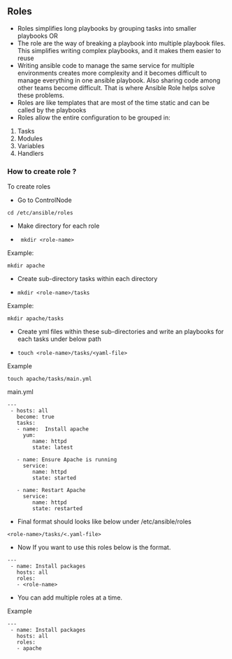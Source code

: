 ## Roles

- Roles simplifies long playbooks by grouping tasks into smaller playbooks
OR
- The role are the way of breaking a playbook into multiple playbook files. This simplifies writing complex playbooks, and it makes them easier to reuse
- Writing ansible code to manage the same service for multiple environments creates more complexity and it becomes difficult to manage everything in one ansible playbook. Also sharing code among other teams become difficult. That is where Ansible Role helps solve these problems.
- Roles are like templates that are most of the time static and can be called by the playbooks
- Roles allow the entire configuration to be grouped in:
1. Tasks
2. Modules
3. Variables
4. Handlers

### How to create role ?

To create roles
*  Go to ControlNode
```
cd /etc/ansible/roles
```
- Make directory for each role
* ``` mkdir <role-name>```

Example:
```
mkdir apache
```
- Create sub-directory tasks within each directory
* ```mkdir <role-name>/tasks```

Example:

```
mkdir apache/tasks
```
- Create yml files within these sub-directories and write an playbooks for each tasks under below path
* ```touch <role-name>/tasks/<yaml-file>```

Example

```
touch apache/tasks/main.yml
```
main.yml
```
---
 - hosts: all
   become: true
   tasks:
   - name:  Install apache
     yum:
        name: httpd
        state: latest

   - name: Ensure Apache is running
     service:
        name: httpd
        state: started

   - name: Restart Apache
     service:
        name: httpd
        state: restarted
```
- Final format should looks like below under /etc/ansible/roles
```
<role-name>/tasks/<.yaml-file>
```
- Now If you want to use this roles below is the format.
```
---
 - name: Install packages
   hosts: all
   roles:
   - <role-name>
```
- You can add multiple roles at a time.

Example
```
---
 - name: Install packages
   hosts: all
   roles:
   - apache

```
